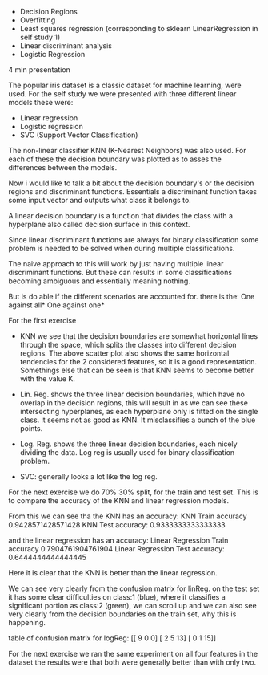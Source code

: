 - Decision Regions
- Overfitting
- Least squares regression (corresponding to sklearn LinearRegression in self study 1)
- Linear discriminant analysis
- Logistic Regression

4 min presentation


The popular iris dataset is a classic dataset for machine learning, were used.
For the self study we were presented with three different linear models these were:
- Linear regression
- Logistic regression
- SVC (Support Vector Classification)

The non-linear classifier KNN (K-Nearest Neighbors) was also used.
For each of these the decision boundary was plotted as to asses the differences between the models.

Now i would like to talk a bit about the decision boundary's or the decision regions and discriminant functions.
Essentials a discriminant function takes some input vector and outputs what class it belongs to.

A linear decision boundary is a function that divides the class with a hyperplane also called decision surface in this context.

Since linear discriminant functions are always for binary classification some problem is needed to be solved when during multiple classifications.

The naive approach to this will work by just having multiple linear discriminant functions. But these can results in some classifications becoming ambiguous and essentially meaning nothing.

But is do able if the different scenarios are accounted for.
there is the:
One against all*
One against one*

For the first exercise 

- KNN we see that the decision boundaries are somewhat horizontal lines through the space, which splits the classes into different decision regions. The above scatter plot also shows the same horizontal tendencies for the 2 considered features, so it is a good representation. Somethings else that can be seen is that KNN seems to become better with the value K.

- Lin. Reg. shows the three linear decision boundaries, which have no overlap in the decision regions, this will result in as we can see these intersecting hyperplanes, as each hyperplane only is fitted on the single class.
it seems not as good as KNN. It misclassifies a bunch of the blue points.

- Log. Reg. shows the three linear decision boundaries, each nicely dividing the data. Log reg is usually used for binary classification problem.

- SVC: generally looks a lot like the log reg. 

For the next exercise we do 70% 30% split, for the train and test set.
This is to compare the accuracy of the KNN and linear regression models.

From this we can see tha the KNN has an accuracy:
KNN Train accuracy 0.9428571428571428
KNN Test accuracy: 0.9333333333333333

and the linear regression has an accuracy:
Linear Regression Train accuracy 0.7904761904761904
Linear Regression Test accuracy: 0.6444444444444445

Here it is clear that the KNN is better than the linear regression.

We can see very clearly from the confusion matrix for linReg. on the test set it has some clear difficulties on class:1 (blue), where it classifies a significant portion as class:2 (green), we can scroll up and we can also see very clearly from the decision boundaries on the train set, why this is happening.

table of confusion matrix for logReg:
 [[ 9  0  0]
 [ 2  5 13]
 [ 0  1 15]]

 For the next exercise we ran the same experiment on all four features in the dataset the results were that both were generally better than with only two.
